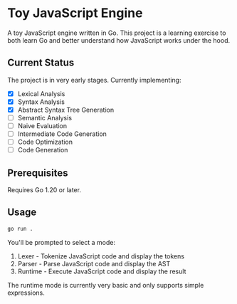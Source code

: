 # Toy JavaScript Engine

A toy JavaScript engine written in Go. This project is a learning exercise to both learn Go and better understand how JavaScript works under the hood.

## Current Status

The project is in very early stages. Currently implementing:

- [x] Lexical Analysis
- [x] Syntax Analysis
- [x] Abstract Syntax Tree Generation
- [ ] Semantic Analysis
- [ ] Naive Evaluation
- [ ] Intermediate Code Generation
- [ ] Code Optimization
- [ ] Code Generation

## Prerequisites

Requires Go 1.20 or later.

## Usage

```bash
go run .
```

You'll be prompted to select a mode:

1) Lexer - Tokenize JavaScript code and display the tokens
2) Parser - Parse JavaScript code and display the AST
3) Runtime - Execute JavaScript code and display the result

The runtime mode is currently very basic and only supports simple expressions.
